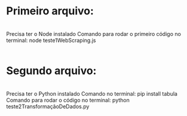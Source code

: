 <h1>Primeiro arquivo:</h1><br>
Precisa ter o Node instalado
Comando para rodar o primeiro código no terminal: node teste1WebScraping.js<br><br>

<h1>Segundo arquivo:</h1><br>
Precisa ter o Python instalado
Comando no terminal: pip install tabula<br>
Comando para rodar o código no terminal: python teste2TransformaçãoDeDados.py<br>
